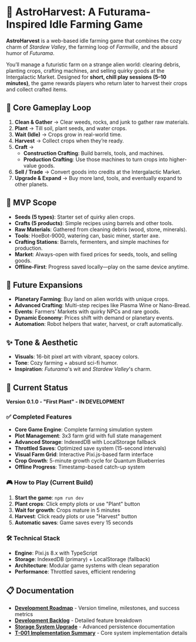 # 🌌 AstroHarvest: A Futurama-Inspired Idle Farming Game

**AstroHarvest** is a web-based idle farming game that combines the cozy charm of _Stardew Valley_, the farming loop of _Farmville_, and the absurd humor of _Futurama_.

You’ll manage a futuristic farm on a strange alien world: clearing debris, planting crops, crafting machines, and selling quirky goods at the Intergalactic Market. Designed for **short, chill play sessions (5–10 minutes)**, the game rewards players who return later to harvest their crops and collect crafted items.

## 🌱 Core Gameplay Loop

1. **Clean & Gather** → Clear weeds, rocks, and junk to gather raw materials.
2. **Plant** → Till soil, plant seeds, and water crops.
3. **Wait (Idle)** → Crops grow in real-world time.
4. **Harvest** → Collect crops when they’re ready.
5. **Craft** →
   - **Construction Crafting**: Build barrels, tools, and machines.
   - **Production Crafting**: Use those machines to turn crops into higher-value goods.
6. **Sell / Trade** → Convert goods into credits at the Intergalactic Market.
7. **Upgrade & Expand** → Buy more land, tools, and eventually expand to other planets.

## 🎯 MVP Scope

- **Seeds (5 types)**: Starter set of quirky alien crops.
- **Crafts (5 products)**: Simple recipes using barrels and other tools.
- **Raw Materials**: Gathered from cleaning debris (wood, stone, minerals).
- **Tools**: HoeBot-9000, watering can, basic miner, starter axe.
- **Crafting Stations**: Barrels, fermenters, and simple machines for production.
- **Market**: Always-open with fixed prices for seeds, tools, and selling goods.
- **Offline-First**: Progress saved locally—play on the same device anytime.

## 🔮 Future Expansions

- **Planetary Farming**: Buy land on alien worlds with unique crops.
- **Advanced Crafting**: Multi-step recipes like Plasma Wine or Nano-Bread.
- **Events**: Farmers’ Markets with quirky NPCs and rare goods.
- **Dynamic Economy**: Prices shift with demand or planetary events.
- **Automation**: Robot helpers that water, harvest, or craft automatically.

## ✨ Tone & Aesthetic

- **Visuals**: 16-bit pixel art with vibrant, spacey colors.
- **Tone**: Cozy farming + absurd sci-fi humor.
- **Inspiration**: _Futurama_'s wit and _Stardew Valley_'s charm.

## 🚀 Current Status

**Version 0.1.0 - "First Plant" - IN DEVELOPMENT**

### ✅ Completed Features

- **Core Game Engine**: Complete farming simulation system
- **Plot Management**: 3x3 farm grid with full state management
- **Advanced Storage**: IndexedDB with LocalStorage fallback
- **Throttled Saves**: Optimized save system (15-second intervals)
- **Visual Farm Grid**: Interactive Pixi.js-based farm interface
- **Crop Growth**: 5-minute growth cycle for Quantum Blueberries
- **Offline Progress**: Timestamp-based catch-up system

### 🎮 How to Play (Current Build)

1. **Start the game**: `npm run dev`
2. **Plant crops**: Click empty plots or use "Plant" button
3. **Wait for growth**: Crops mature in 5 minutes
4. **Harvest**: Click ready plots or use "Harvest" button
5. **Automatic saves**: Game saves every 15 seconds

### 🛠️ Technical Stack

- **Engine**: Pixi.js 8.x with TypeScript
- **Storage**: IndexedDB (primary) + LocalStorage (fallback)
- **Architecture**: Modular game systems with clean separation
- **Performance**: Throttled saves, efficient rendering

## 📋 Documentation

- **[Development Roadmap](./ROADMAP.md)** - Version timeline, milestones, and success metrics
- **[Development Backlog](./DEVELOPMENT_BACKLOG.md)** - Detailed feature breakdown
- **[Storage System Upgrade](./docs/STORAGE-SYSTEM-UPGRADE.md)** - Advanced persistence documentation
- **[T-001 Implementation Summary](./docs/T-001-IMPLEMENTATION-SUMMARY.md)** - Core system implementation details
